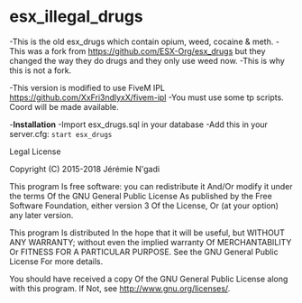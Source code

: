 # esx_illegal_drugs
-This is the old esx_drugs which contain opium, weed, cocaine & meth.
-This was a fork from https://github.com/ESX-Org/esx_drugs but they changed the way they do drugs and they only use weed now.
-This is why this is not a fork.

-This version is modified to use FiveM IPL https://github.com/XxFri3ndlyxX/fivem-ipl
-You must use some tp scripts. Coord will be made available.

-**Installation**
-Import esx_drugs.sql in your database
-Add this in your server.cfg:
```start esx_drugs```

Legal
License

Copyright (C) 2015-2018 Jérémie N'gadi

This program Is free software: you can redistribute it And/Or modify it under the terms Of the GNU General Public License As published by the Free Software Foundation, either version 3 Of the License, Or (at your option) any later version.

This program Is distributed In the hope that it will be useful, but WITHOUT ANY WARRANTY; without even the implied warranty Of MERCHANTABILITY Or FITNESS FOR A PARTICULAR PURPOSE. See the GNU General Public License For more details.

You should have received a copy Of the GNU General Public License along with this program. If Not, see http://www.gnu.org/licenses/.
